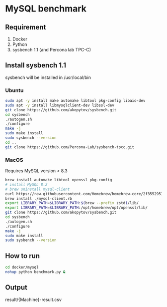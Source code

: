 # MySQL benchmark

## Requirement

1. Docker
2. Python
3. sysbench 1.1 (and Percona lab TPC-C)

## Install sysbench 1.1

sysbench will be installed in /usr/local/bin

### Ubuntu

```bash
sudo apt -y install make automake libtool pkg-config libaio-dev
sudo apt -y install libmysqlclient-dev libssl-dev
git clone https://github.com/akopytov/sysbench.git
cd sysbench
./autogen.sh
./configure
make -j
sudo make install
sudo sysbench --version
cd ..
git clone https://github.com/Percona-Lab/sysbench-tpcc.git
```

### MacOS

Requires MySQL version < 8.3

```bash
brew install automake libtool openssl pkg-config
# install MySQL 8.2
# brew uninstall mysql-client
curl https://raw.githubusercontent.com/Homebrew/homebrew-core/2f35529519fb6a2cc361ce3d464a1bd181505a54/Formula/m/mysql-client.rb -o mysql-client.rb
brew install ./mysql-client.rb
export LIBRARY_PATH=$LIBRARY_PATH:$(brew --prefix zstd)/lib/
export LIBRARY_PATH=$LIBRARY_PATH:/opt/homebrew/opt/openssl/lib/
git clone https://github.com/akopytov/sysbench.git
cd sysbench
./autogen.sh
./configure
make -j
sudo make install
sudo sysbench --version
```

## How to run

```bash
cd docker/mysql
nohup python benchmark.py &
```

## Output

result/{Machine}-result.csv

